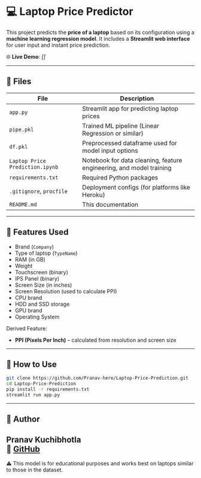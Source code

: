 # 💻 Laptop Price Predictor

This project predicts the **price of a laptop** based on its configuration using a **machine learning regression model**. It includes a **Streamlit web interface** for user input and instant price prediction.

🌐 **Live Demo**: *[]*

---

## 📂 Files

| File | Description |
|------|-------------|
| `app.py` | Streamlit app for predicting laptop prices |
| `pipe.pkl` | Trained ML pipeline (Linear Regression or similar) |
| `df.pkl` | Preprocessed dataframe used for model input options |
| `Laptop Price Prediction.ipynb` | Notebook for data cleaning, feature engineering, and model training |
| `requirements.txt` | Required Python packages |
| `.gitignore`, `procfile` | Deployment configs (for platforms like Heroku) |
| `README.md` | This documentation |

---

## 🧠 Features Used

- Brand (`Company`)
- Type of laptop (`TypeName`)
- RAM (in GB)
- Weight
- Touchscreen (binary)
- IPS Panel (binary)
- Screen Size (in inches)
- Screen Resolution (used to calculate PPI)
- CPU brand
- HDD and SSD storage
- GPU brand
- Operating System

Derived Feature:
- **PPI (Pixels Per Inch)** – calculated from resolution and screen size

---

## 🚀 How to Use

```bash
git clone https://github.com/Pranav-here/Laptop-Price-Prediction.git
cd Laptop-Price-Prediction
pip install -r requirements.txt
streamlit run app.py
```

---

## 📌 Author

**Pranav Kuchibhotla**  
🔗 [GitHub](https://github.com/Pranav-here) 
---

⚠️ This model is for educational purposes and works best on laptops similar to those in the dataset.
